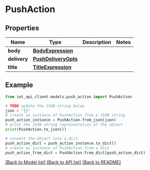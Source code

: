 # PushAction


## Properties

Name | Type | Description | Notes
------------ | ------------- | ------------- | -------------
**body** | [**BodyExpression**](BodyExpression.md) |  | 
**delivery** | [**PushDeliveryOpts**](PushDeliveryOpts.md) |  | 
**title** | [**TitleExpression**](TitleExpression.md) |  | 

## Example

```python
from iot_api_client.models.push_action import PushAction

# TODO update the JSON string below
json = "{}"
# create an instance of PushAction from a JSON string
push_action_instance = PushAction.from_json(json)
# print the JSON string representation of the object
print(PushAction.to_json())

# convert the object into a dict
push_action_dict = push_action_instance.to_dict()
# create an instance of PushAction from a dict
push_action_from_dict = PushAction.from_dict(push_action_dict)
```
[[Back to Model list]](../README.md#documentation-for-models) [[Back to API list]](../README.md#documentation-for-api-endpoints) [[Back to README]](../README.md)



